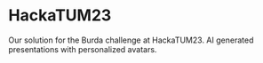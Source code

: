 # HackaTUM23
Our solution for the Burda challenge at HackaTUM23. AI generated presentations with personalized avatars.

